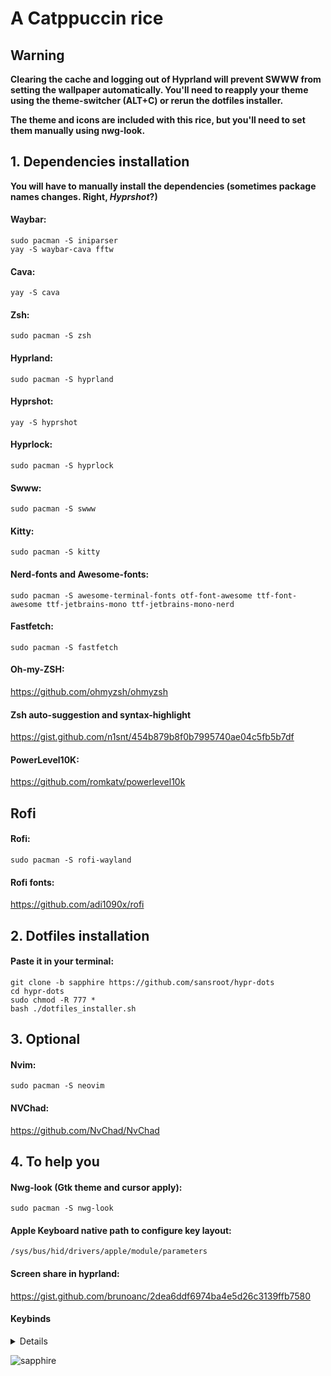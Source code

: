 # A Catppuccin rice
## Warning
**Clearing the cache and logging out of Hyprland will prevent SWWW from setting the wallpaper automatically. You'll need to reapply your theme using the theme-switcher (ALT+C) or rerun the dotfiles installer.**

**The theme and icons are included with this rice, but you'll need to set them manually using nwg-look.**
## 1. Dependencies installation

**You will have to manually install the dependencies (sometimes package names changes. Right, ***Hyprshot***?)**

#### Waybar:
```
sudo pacman -S iniparser
yay -S waybar-cava fftw
```
#### Cava:
```
yay -S cava
```
#### Zsh: 
```
sudo pacman -S zsh 
```
#### Hyprland: 
```
sudo pacman -S hyprland 
```
#### Hyprshot: 
```
yay -S hyprshot 
```
#### Hyprlock: 
```
sudo pacman -S hyprlock 
```
#### Swww: 
```
sudo pacman -S swww 
```
#### Kitty: 
```
sudo pacman -S kitty 
```
#### Nerd-fonts and Awesome-fonts: 
```
sudo pacman -S awesome-terminal-fonts otf-font-awesome ttf-font-awesome ttf-jetbrains-mono ttf-jetbrains-mono-nerd 
```
#### Fastfetch: 
```
sudo pacman -S fastfetch 
```
#### Oh-my-ZSH: 

<a>https://github.com/ohmyzsh/ohmyzsh</a>

#### Zsh auto-suggestion and syntax-highlight

<a>https://gist.github.com/n1snt/454b879b8f0b7995740ae04c5fb5b7df</a>

#### PowerLevel10K:

<a>https://github.com/romkatv/powerlevel10k</a>
## Rofi
#### Rofi:
  ```
  sudo pacman -S rofi-wayland 
  ```
#### Rofi fonts:

  <a>https://github.com/adi1090x/rofi</a>

## 2. Dotfiles installation
#### Paste it in your terminal:
```
git clone -b sapphire https://github.com/sansroot/hypr-dots
cd hypr-dots
sudo chmod -R 777 *
bash ./dotfiles_installer.sh
```

  

## 3. Optional

#### Nvim: 
```
sudo pacman -S neovim 
```
#### NVChad: 

<a>https://github.com/NvChad/NvChad</a>





## 4. To help you


#### Nwg-look (Gtk theme and cursor apply): 
```
sudo pacman -S nwg-look
```
#### Apple Keyboard native path to configure key layout: 
```
/sys/bus/hid/drivers/apple/module/parameters
```
#### Screen share in hyprland: 
<a>https://gist.github.com/brunoanc/2dea6ddf6974ba4e5d26c3139ffb7580</a>

#### Keybinds

<details>



| Action                                | Shortcut (Key)      |
|---------------------------------------|---------------------|
| Open themes                           | <kbd>Alt</kbd> + <kbd>C</kbd> |
| Open terminal                         | <kbd>Alt</kbd> + <kbd>Return</kbd> |
| Kill active window                    | <kbd>Alt</kbd> + <kbd>Q</kbd> |
| Exit environment                      | <kbd>$mainMod</kbd> + <kbd>M</kbd> |
| Toggle fullscreen mode                | <kbd>$mainMod</kbd> + <kbd>F</kbd> |
| Open file manager                     | <kbd>$mainMod</kbd> + <kbd>E</kbd> |
| Toggle floating window                | <kbd>Alt</kbd> + <kbd>F</kbd> |
| Open menu                             | <kbd>Alt</kbd> + <kbd>X</kbd> |
| Open power menu                       | <kbd>Alt</kbd> + <kbd>Z</kbd> |
| Toggle split mode                     | <kbd>Alt</kbd> + <kbd>S</kbd> |
| Move focus to the left                | <kbd>$mainMod</kbd> + <kbd>A</kbd> |
| Move focus to the right               | <kbd>$mainMod</kbd> + <kbd>D</kbd> |
| Move focus up                         | <kbd>$mainMod</kbd> + <kbd>W</kbd> |
| Move focus down                       | <kbd>$mainMod</kbd> + <kbd>S</kbd> |
| Take a screenshot                     | <kbd>Alt</kbd> + <kbd>P</kbd> |
| Lock screen                           | <kbd>$mainMod</kbd> + <kbd>L</kbd> |
| Kill panel                            | <kbd>$mainMod</kbd> + <kbd>K</kbd> |
| Start panel                           | <kbd>$mainMod</kbd> + <kbd>J</kbd> |
| Switch to workspace 1                 | <kbd>Alt</kbd> + <kbd>1</kbd> |
| Switch to workspace 2                 | <kbd>Alt</kbd> + <kbd>2</kbd> |
| Switch to workspace 3                 | <kbd>Alt</kbd> + <kbd>3</kbd> |
| Switch to workspace 4                 | <kbd>Alt</kbd> + <kbd>4</kbd> |
| Switch to workspace 5                 | <kbd>Alt</kbd> + <kbd>5</kbd> |
| Switch to workspace 6                 | <kbd>Ctrl</kbd> + <kbd>1</kbd> |
| Switch to workspace 7                 | <kbd>Ctrl</kbd> + <kbd>2</kbd> |
| Switch to workspace 8                 | <kbd>Ctrl</kbd> + <kbd>3</kbd> |
| Switch to workspace 9                 | <kbd>Ctrl</kbd> + <kbd>4</kbd> |
| Switch to workspace 10                | <kbd>Ctrl</kbd> + <kbd>5</kbd> |
| Move window to workspace 1            | <kbd>$mainMod</kbd> + <kbd>1</kbd> |
| Move window to workspace 2            | <kbd>$mainMod</kbd> + <kbd>2</kbd> |
| Move window to workspace 3            | <kbd>$mainMod</kbd> + <kbd>3</kbd> |
| Move window to workspace 4            | <kbd>$mainMod</kbd> + <kbd>4</kbd> |
| Move window to workspace 5            | <kbd>$mainMod</kbd> + <kbd>5</kbd> |
| Move window to workspace 6            | <kbd>Ctrl</kbd> + <kbd>Shift</kbd> + <kbd>1</kbd> |
| Move window to workspace 7            | <kbd>Ctrl</kbd> + <kbd>Shift</kbd> + <kbd>2</kbd> |
| Move window to workspace 8            | <kbd>Ctrl</kbd> + <kbd>Shift</kbd> + <kbd>3</kbd> |
| Move window to workspace 9            | <kbd>Ctrl</kbd> + <kbd>Shift</kbd> + <kbd>4</kbd> |
| Move window to workspace 10           | <kbd>Ctrl</kbd> + <kbd>Shift</kbd> + <kbd>5</kbd> |


</details>


![sapphire](https://github.com/user-attachments/assets/117f7ba0-ef40-470d-bed0-362d25a0e2e6)





